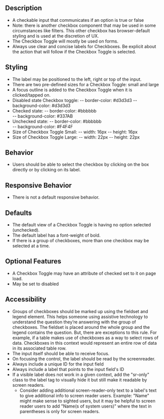 ## Description
- A checkable input that communicates if an option is true or false
- Note: there is another checkbox component that may be used in some circumstances like filters. This other checkbox has browser-default styling and is used at the discretion of UX. 
- The Checkbox Toggle will mostly be used on forms. 
- Always use clear and concise labels for Checkboxes. Be explicit about the action that will follow if the Checkbox Toggle is selected.


## Styling
- The label may be positioned to the left, right or top of the input.
- There are two pre-defined sizes for a Checkbox Toggle: small and large
- A focus outline is added to the Checkbox Toggle when it is clicked/tapped on.
- Disabled state Checkbox toggle: 
-- border-color: #d3d3d3
-- background-color: #d3d3d3 
- Checked state: 
-- border-color: #bbbbbb  
-- background-color: #337AB
- Unchecked state: 
-- border-color: #bbbbbb  
-- background-color: #F4F4F
- Size of Checkbox Toggle Small: 
-- width: 16px
-- height: 16px 
- Size of Checkbox Toggle Large: 
-- width: 22px
-- height: 22px 


## Behavior
- Users should be able to select the checkbox by clicking on the box directly or by clicking on its label.


## Responsive Behavior
- There is not a default responsive behavior. 


## Defaults
- The default view of a Checkbox Toggle is having no option selected (unchecked).
- The default label has a font-weight of bold. 
- If there is a group of checkboxes, more than one checkbox may be selected at a time.


## Optional Features
- A Checkbox Toggle may have an attribute of checked set to it on page load. 
- May be set to disabled


## Accessibility
- Groups of checkboxes should be marked up using the fieldset and legend element. This helps someone using assistive technology to understand the question they’re answering with the group of checkboxes. The fieldset is placed around the whole group and the legend contains the question. But, there are exceptions to this rule. For example, if a table makes use of checkboxes as a way to select rows of data. Checkboxes in this context would represent an entire row of data in its associated table row. 
- The input itself should be able to receive focus. 
- On focusing the control, the label should be read by the screenreader.
- Always include a unique ID for the input field
- Always include a label that points to the input field's ID
- If a visible label does not work in a given context, add the "sr-only" class to the label tag to visually hide it but still make it readable by screen readers.
     - Consider adding additional screen-reader-only text to a label's text to give additional info to screen reader users. Example: "Name" might make sense to sighted users, but it may be helpful to screen reader users to add "Name(s of system users)" where the text in parentheses is only for screen readers.

